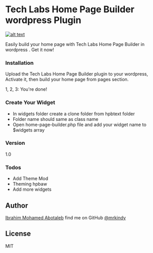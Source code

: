 # Tech Labs Home Page Builder wordpress Plugin
[![alt text](https://ed.com.eg/images/logo.png "Enterprise Development")](https://ed.com.eg)

Easily build your home page with Tech Labs Home Page Builder in wordpress . Get it now!

### Installation
Upload the Tech Labs Home Page Builder plugin to your wordpress, Activate it, then build your home page from pages section.

1, 2, 3: You\'re done!

### Create Your Widget
* In widgets folder create a clone folder from hpbtext folder
* Folder name should same as class name
* Open home-page-builder.php file and add your widget name to $widgets array

### Version
1.0

### Todos

 - Add Theme Mod
 - Theming hpbaw
 - Add more widgets

Author
----
[Ibrahim Mohamed Abotaleb](https://www.mrkindy.com) find me on GitHub [@mrkindy](https://github.com/mrkindy)

License
----
MIT
